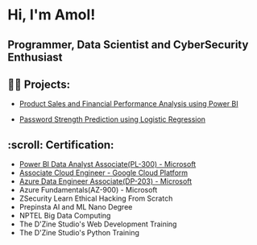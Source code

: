 <h1>Hi, I'm Amol! </h1>
<h2>Programmer, Data Scientist and CyberSecurity Enthusiast </h2>

<h2>👨‍💻 Projects:</h2>

- [Product Sales and Financial Performance Analysis using Power BI](https://github.com/amoljain2k/Product-Sales-and-Financial-Performance-Analysis-using-PowerBi)
 
- [Password Strength Prediction using Logistic Regression](https://github.com/amoljain2k/Passwords-Strength-Prediction)

<!-- - [Password Strength Prediction using Logistic Regression](https://github.com/amoljain2k/Passwords-Strength-Prediction) -->


<h2>:scroll: Certification:</h2>

- [Power BI Data Analyst Associate(PL-300) - Microsoft](https://learn.microsoft.com/en-us/users/amoljain-7522/credentials/4a6eb7fab83eaf32)
- [Associate Cloud Engineer - Google Cloud Platform](https://google.accredible.com/85959184-b9c5-47ef-960e-2157f66fef7c?record_view=true)
- [Azure Data Engineer Associate(DP-203) - Microsoft](https://learn.microsoft.com/api/credentials/share/en-us/AmolJain-7522/2A000CB678C374B9?sharingId=DE324F9848AF1487)
- Azure Fundamentals(AZ-900) - Microsoft 
- ZSecurity Learn Ethical Hacking From Scratch
- Prepinsta AI and ML Nano Degree
- NPTEL Big Data Computing
- The D'Zine Studio's Web Development Training
- The D'Zine Studio's Python Training



